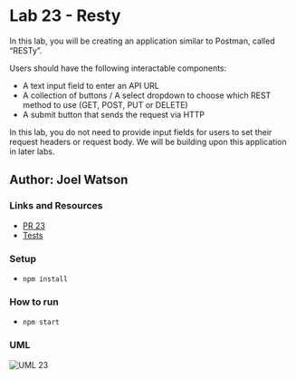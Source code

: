 # Lab 23 - Resty

In this lab, you will be creating an application similar to Postman, called “RESTy”.

Users should have the following interactable components:

- A text input field to enter an API URL
- A collection of buttons / A select dropdown to choose which REST method to use (GET, POST, PUT or DELETE)
- A submit button that sends the request via HTTP

In this lab, you do not need to provide input fields for users to set their request
headers or request body. We will be building upon this application in later labs.

## Author: Joel Watson

### Links and Resources

- [PR 23]()
- [Tests]()

### Setup

- `npm install`

### How to run

- `npm start`

### UML

![UML 23]()
